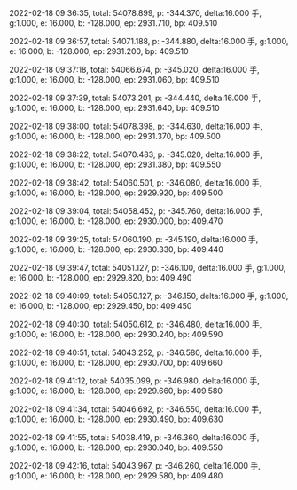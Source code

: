 2022-02-18 09:36:35, total: 54078.899, p: -344.370, delta:16.000 手, g:1.000, e: 16.000, b: -128.000, ep: 2931.710, bp: 409.510

2022-02-18 09:36:57, total: 54071.188, p: -344.880, delta:16.000 手, g:1.000, e: 16.000, b: -128.000, ep: 2931.200, bp: 409.510

2022-02-18 09:37:18, total: 54066.674, p: -345.020, delta:16.000 手, g:1.000, e: 16.000, b: -128.000, ep: 2931.060, bp: 409.510

2022-02-18 09:37:39, total: 54073.201, p: -344.440, delta:16.000 手, g:1.000, e: 16.000, b: -128.000, ep: 2931.640, bp: 409.510

2022-02-18 09:38:00, total: 54078.398, p: -344.630, delta:16.000 手, g:1.000, e: 16.000, b: -128.000, ep: 2931.370, bp: 409.500

2022-02-18 09:38:22, total: 54070.483, p: -345.020, delta:16.000 手, g:1.000, e: 16.000, b: -128.000, ep: 2931.380, bp: 409.550

2022-02-18 09:38:42, total: 54060.501, p: -346.080, delta:16.000 手, g:1.000, e: 16.000, b: -128.000, ep: 2929.920, bp: 409.500

2022-02-18 09:39:04, total: 54058.452, p: -345.760, delta:16.000 手, g:1.000, e: 16.000, b: -128.000, ep: 2930.000, bp: 409.470

2022-02-18 09:39:25, total: 54060.190, p: -345.190, delta:16.000 手, g:1.000, e: 16.000, b: -128.000, ep: 2930.330, bp: 409.440

2022-02-18 09:39:47, total: 54051.127, p: -346.100, delta:16.000 手, g:1.000, e: 16.000, b: -128.000, ep: 2929.820, bp: 409.490

2022-02-18 09:40:09, total: 54050.127, p: -346.150, delta:16.000 手, g:1.000, e: 16.000, b: -128.000, ep: 2929.450, bp: 409.450

2022-02-18 09:40:30, total: 54050.612, p: -346.480, delta:16.000 手, g:1.000, e: 16.000, b: -128.000, ep: 2930.240, bp: 409.590

2022-02-18 09:40:51, total: 54043.252, p: -346.580, delta:16.000 手, g:1.000, e: 16.000, b: -128.000, ep: 2930.700, bp: 409.660

2022-02-18 09:41:12, total: 54035.099, p: -346.980, delta:16.000 手, g:1.000, e: 16.000, b: -128.000, ep: 2929.660, bp: 409.580

2022-02-18 09:41:34, total: 54046.692, p: -346.550, delta:16.000 手, g:1.000, e: 16.000, b: -128.000, ep: 2930.490, bp: 409.630

2022-02-18 09:41:55, total: 54038.419, p: -346.360, delta:16.000 手, g:1.000, e: 16.000, b: -128.000, ep: 2930.040, bp: 409.550

2022-02-18 09:42:16, total: 54043.967, p: -346.260, delta:16.000 手, g:1.000, e: 16.000, b: -128.000, ep: 2929.580, bp: 409.480